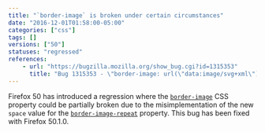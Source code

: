 ```yaml
---
title: "`border-image` is broken under certain circumstances"
date: "2016-12-01T01:58:00-05:00"
categories: ["css"]
tags: []
versions: ["50"]
statuses: "regressed"
references:
    - url: "https://bugzilla.mozilla.org/show_bug.cgi?id=1315353"
      title: "Bug 1315353 - \"border-image: url(\"data:image/svg+xml\") repeat\" broken after implementation of space value of border-image-repeat"
---
```

Firefox 50 has introduced a regression where the [`border-image`](https://developer.mozilla.org/docs/Web/CSS/border-image) CSS property could be partially broken due to the misimplementation of the new `space` value for the [`border-image-repeat`](https://developer.mozilla.org/docs/Web/CSS/border-image-repeat) property. This bug has been fixed with Firefox 50.1.0.
